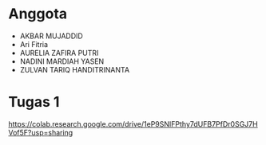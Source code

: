 # Anggota
- AKBAR MUJADDID
- Ari Fitria
- AURELIA ZAFIRA PUTRI
- NADINI MARDIAH YASEN
- ZULVAN TARIQ HANDITRINANTA

# Tugas 1
https://colab.research.google.com/drive/1eP9SNIFPthy7dUFB7PfDr0SGJ7HVof5F?usp=sharing
